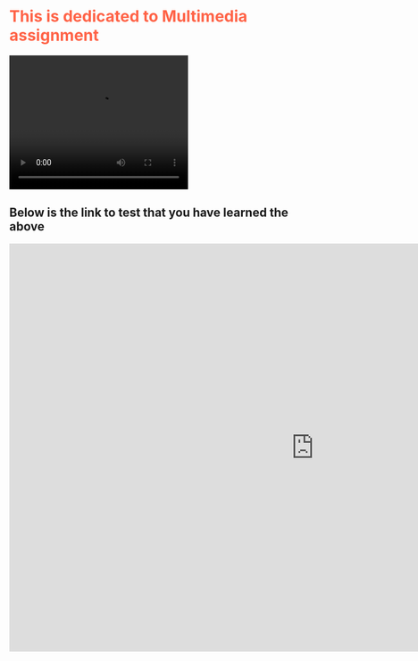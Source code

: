 <body>
<h1 style="color:Tomato;">This is dedicated to Multimedia assignment</h1>

<video width="320" height="240" autoplay>
  <source src=https://youtu.be/GeLMMpw59D4>
hello
</video>

<h2>Below is the link to test that you have learned the above</h2>

<iframe src="https://h5p.org/h5p/embed/154370" width="1090" height="731" frameborder="0" allowfullscreen="allowfullscreen"></iframe><script src="https://h5p.org/sites/all/modules/h5p/library/js/h5p-resizer.js" charset="UTF-8"></script>
